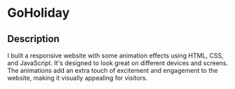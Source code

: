 # GoHoliday

## Description
I built a responsive website with some animation effects using HTML, CSS, and JavaScript. It's designed to look great on different devices and screens. The animations add an extra touch of excitement and engagement to the website, making it visually appealing for visitors.
